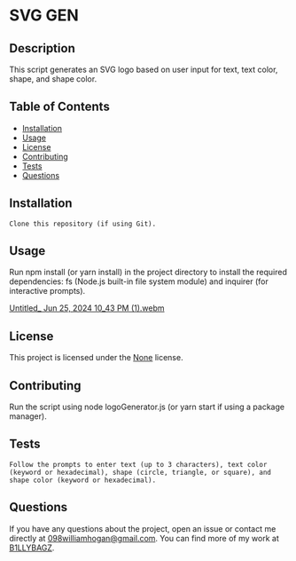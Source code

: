 # SVG GEN

## Description

This script generates an SVG logo based on user input for text, text color, shape, and shape color.

## Table of Contents

- [Installation](#installation)
- [Usage](#usage)
- [License](#license)
- [Contributing](#contributing)
- [Tests](#tests)
- [Questions](#questions)

## Installation

```
Clone this repository (if using Git).
```

## Usage

Run npm install (or yarn install) in the project directory to install the required dependencies: fs (Node.js built-in file system module) and inquirer (for interactive prompts).

[Untitled_ Jun 25, 2024 10_43 PM (1).webm](https://github.com/B1LLYBAGZ/LOGO-GEN1/assets/164563465/ff15d538-0ea9-4259-a85e-c6bb7623f071)

## License

This project is licensed under the [None]() license.

## Contributing

Run the script using node logoGenerator.js (or yarn start if using a package manager).

## Tests

```
Follow the prompts to enter text (up to 3 characters), text color (keyword or hexadecimal), shape (circle, triangle, or square), and shape color (keyword or hexadecimal).
```

## Questions

If you have any questions about the project, open an issue or contact me directly at 098williamhogan@gmail.com. You can find more of my work at [B1LLYBAGZ](https://github.com/B1LLYBAGZ).
